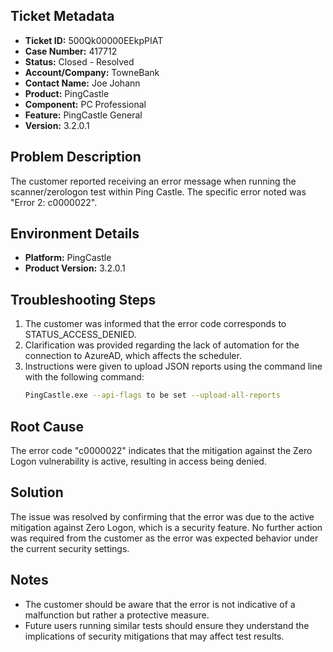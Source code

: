 ## Ticket Metadata
- **Ticket ID:** 500Qk00000EEkpPIAT
- **Case Number:** 417712
- **Status:** Closed - Resolved
- **Account/Company:** TowneBank
- **Contact Name:** Joe Johann
- **Product:** PingCastle
- **Component:** PC Professional
- **Feature:** PingCastle General
- **Version:** 3.2.0.1

## Problem Description
The customer reported receiving an error message when running the scanner/zerologon test within Ping Castle. The specific error noted was "Error 2: c0000022".

## Environment Details
- **Platform:** PingCastle
- **Product Version:** 3.2.0.1

## Troubleshooting Steps
1. The customer was informed that the error code corresponds to STATUS_ACCESS_DENIED.
2. Clarification was provided regarding the lack of automation for the connection to AzureAD, which affects the scheduler.
3. Instructions were given to upload JSON reports using the command line with the following command:
   ```bash
   PingCastle.exe --api-flags to be set --upload-all-reports
   ```

## Root Cause
The error code "c0000022" indicates that the mitigation against the Zero Logon vulnerability is active, resulting in access being denied.

## Solution
The issue was resolved by confirming that the error was due to the active mitigation against Zero Logon, which is a security feature. No further action was required from the customer as the error was expected behavior under the current security settings.

## Notes
- The customer should be aware that the error is not indicative of a malfunction but rather a protective measure.
- Future users running similar tests should ensure they understand the implications of security mitigations that may affect test results.